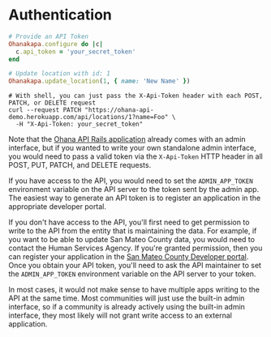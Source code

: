 # Authentication

```ruby
# Provide an API Token
Ohanakapa.configure do |c|
  c.api_token = 'your_secret_token'
end

# Update location with id: 1
Ohanakapa.update_location(1, { name: 'New Name' })
```

```shell
# With shell, you can just pass the X-Api-Token header with each POST, PATCH, or DELETE request
curl --request PATCH "https://ohana-api-demo.herokuapp.com/api/locations/1?name=Foo" \
  -H "X-Api-Token: your_secret_token"
```

Note that the [Ohana API Rails application](https://github.com/codeforamerica/ohana-api)
already comes with an admin interface, but if you wanted to write your own
standalone admin interface, you would need to pass a valid token via the
`X-Api-Token` HTTP header in all POST, PUT, PATCH, and DELETE requests.

If you have access to the API, you would need to set the `ADMIN_APP_TOKEN`
environment variable on the API server to the token sent by the admin app.
The easiest way to generate an API token is to register an application in the
appropriate developer portal.

If you don't have access to the API, you'll first need to get permission to
write to the API from the entity that is maintaining the data. For example,
if you want to be able to update San Mateo County data, you would need to
contact the Human Services Agency. If you're granted permission, then you
can register your application in the
[San Mateo County Developer portal](http://developer.smc-connect.org).
Once you obtain your API token, you'll need to ask the API maintainer to set
the `ADMIN_APP_TOKEN` environment variable on the API server to your token.

In most cases, it would not make sense to have multiple apps writing to the API
at the same time. Most communities will just use the built-in admin interface,
so if a community is already actively using the built-in admin interface, they
most likely will not grant write access to an external application.
